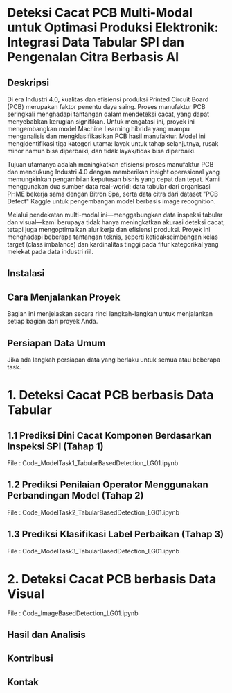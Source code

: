 # Deteksi Cacat PCB Multi-Modal untuk Optimasi Produksi Elektronik: Integrasi Data Tabular SPI dan Pengenalan Citra Berbasis AI

## Deskripsi
Di era Industri 4.0, kualitas dan efisiensi produksi Printed Circuit Board (PCB) merupakan faktor penentu daya saing. Proses manufaktur PCB seringkali menghadapi tantangan dalam mendeteksi cacat, yang dapat menyebabkan kerugian signifikan. Untuk mengatasi ini, proyek ini mengembangkan model Machine Learning hibrida yang mampu menganalisis dan mengklasifikasikan PCB hasil manufaktur. Model ini mengidentifikasi tiga kategori utama: layak untuk tahap selanjutnya, rusak minor namun bisa diperbaiki, dan tidak layak/tidak bisa diperbaiki.

Tujuan utamanya adalah meningkatkan efisiensi proses manufaktur PCB dan mendukung Industri 4.0 dengan memberikan insight operasional yang memungkinkan pengambilan keputusan bisnis yang cepat dan tepat. Kami menggunakan dua sumber data real-world: data tabular dari organisasi PHME bekerja sama dengan Bitron Spa, serta data citra dari dataset "PCB Defect" Kaggle untuk pengembangan model berbasis image recognition.

Melalui pendekatan multi-modal ini—menggabungkan data inspeksi tabular dan visual—kami berupaya tidak hanya meningkatkan akurasi deteksi cacat, tetapi juga mengoptimalkan alur kerja dan efisiensi produksi. Proyek ini menghadapi beberapa tantangan teknis, seperti ketidakseimbangan kelas target (class imbalance) dan kardinalitas tinggi pada fitur kategorikal yang melekat pada data industri riil.

## Instalasi



## Cara Menjalankan Proyek
Bagian ini menjelaskan secara rinci langkah-langkah untuk menjalankan setiap bagian dari proyek Anda.

## Persiapan Data Umum
Jika ada langkah persiapan data yang berlaku untuk semua atau beberapa task.



# 1. Deteksi Cacat PCB berbasis Data Tabular

## 1.1 Prediksi Dini Cacat Komponen Berdasarkan Inspeksi SPI (Tahap 1)
File : Code_ModelTask1_TabularBasedDetection_LG01.ipynb

## 1.2 Prediksi Penilaian Operator Menggunakan Perbandingan Model (Tahap 2)
File : Code_ModelTask2_TabularBasedDetection_LG01.ipynb

## 1.3 Prediksi Klasifikasi Label Perbaikan (Tahap 3)
File : Code_ModelTask3_TabularBasedDetection_LG01.ipynb

# 2. Deteksi Cacat PCB berbasis Data Visual
File : Code_ImageBasedDetection_LG01.ipynb

## Hasil dan Analisis

## Kontribusi

## Kontak
